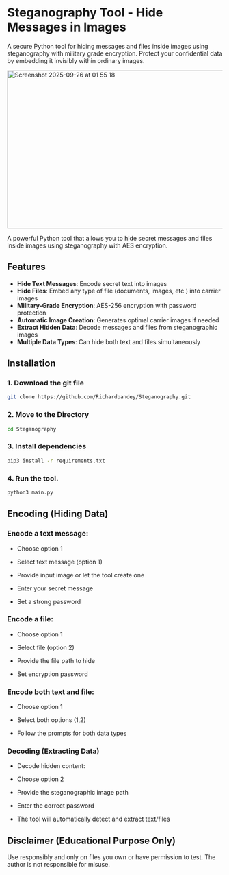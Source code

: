 # Steganography Tool - Hide Messages in Images

A secure Python tool for hiding messages and files inside images using steganography with military grade encryption. Protect your confidential data by embedding it invisibly within ordinary images.

<img width="586" height="369" alt="Screenshot 2025-09-26 at 01 55 18" src="https://github.com/user-attachments/assets/862f1090-05e4-419c-8166-5cacb4cfbba5" />

A powerful Python tool that allows you to hide secret messages and files inside images using steganography with AES encryption.

##  Features

- **Hide Text Messages**: Encode secret text into images
- **Hide Files**: Embed any type of file (documents, images, etc.) into carrier images
- **Military-Grade Encryption**: AES-256 encryption with password protection
- **Automatic Image Creation**: Generates optimal carrier images if needed
- **Extract Hidden Data**: Decode messages and files from steganographic images
- **Multiple Data Types**: Can hide both text and files simultaneously

##  Installation

### 1. Download the git file
```bash
git clone https://github.com/Richardpandey/Steganography.git
```

### 2. Move to the Directory
```bash
cd Steganography
```

### 3. Install dependencies
```bash
pip3 install -r requirements.txt
```

### 4. Run the tool.
```bash
python3 main.py
```
## Encoding (Hiding Data)

### Encode a text message:

- Choose option 1

- Select text message (option 1)

- Provide input image or let the tool create one

- Enter your secret message

- Set a strong password

### Encode a file:

- Choose option 1

- Select file (option 2)

- Provide the file path to hide

- Set encryption password

### Encode both text and file:

- Choose option 1

- Select both options (1,2)

- Follow the prompts for both data types

### Decoding (Extracting Data)
- Decode hidden content:

- Choose option 2

- Provide the steganographic image path

- Enter the correct password

- The tool will automatically detect and extract text/files

## Disclaimer (Educational Purpose Only) 

Use responsibly and only on files you own or have permission to test. The author is not responsible for misuse.



